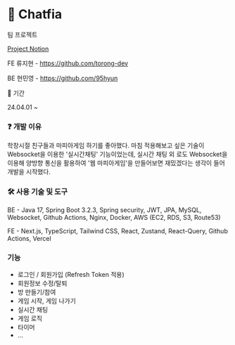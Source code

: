 # 🔫 Chatfia

팀 프로젝트

[Project Notion](https://hiryuji.notion.site/Chatfia-099fa11562af47ff88208c03db710f3b)

FE 류지현 - https://github.com/torong-dev

BE 현민영 - https://github.com/95hyun

📆 기간

24.04.01 ~

### ❓ 개발 이유

학창시절 친구들과 마피아게임 하기를 좋아했다. 마침 적용해보고 싶은 기술이 Websocket을 이용한 '실시간채팅' 기능이었는데, 실시간 채팅 외 로도 Websocket을 이용해 양방향 통신을 활용하여 '웹 마피아게임'을 만들어보면 재밌겠다는 생각이 들어 개발을 시작했다.

### 🛠️ 사용 기술 및 도구

BE - Java 17, Spring Boot 3.2.3, Spring security, JWT, JPA, MySQL, Websocket, Github Actions, Nginx, Docker, AWS (EC2, RDS, S3, Route53)

FE - Next.js, TypeScript, Tailwind CSS, React, Zustand, React-Query, Github Actions, Vercel

### 기능

- 로그인 / 회원가입 (Refresh Token 적용)
- 회원정보 수정/탈퇴
- 방 만들기/참여
- 게임 시작, 게임 나가기
- 실시간 채팅
- 게임 로직
- 타이머
- ...
